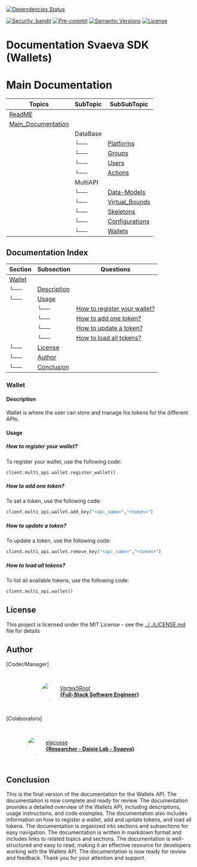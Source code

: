 [![Dependencies Status](https://img.shields.io/badge/dependencies-up%20to%20date-brightgreen.svg)](https://github.com/Daisie-Bell/svaeva-sdk/svaeva-sdk/pulls?utf8=%E2%9C%93&q=is%3Apr%20author%3Aapp%2Fdependabot)

[![Security: bandit](https://img.shields.io/badge/security-bandit-green.svg)](https://github.com/PyCQA/bandit)
[![Pre-commit](https://img.shields.io/badge/pre--commit-enabled-brightgreen?logo=pre-commit&logoColor=white)](https://github.com/Daisie-Bell/svaeva-sdk/svaeva-sdk/blob/master/.pre-commit-config.yaml)
[![Semantic Versions](https://img.shields.io/badge/%20%20%F0%9F%93%A6%F0%9F%9A%80-semantic--versions-e10079.svg)](https://github.com/Daisie-Bell/svaeva-sdk/svaeva-sdk/releases)
[![License](https://img.shields.io/github/license/svaeva-sdk/svaeva-sdk)](https://github.com/Daisie-Bell/svaeva-sdk/svaeva-sdk/LICENSE)

# Documentation Svaeva SDK (Wallets)

# Main Documentation

| Topics | SubTopic | SubSubTopic |
| ----- | ----- | ----- |
| [ReadME](../../../README.md) |  |  |
| [Main_Documentation](../../Main.md) |  |  |
|   | DataBase |  |
|   |  └──     | [Platforms](../../DataBase/Platforms/README.md) |
|   |  └──     | [Groups](../../DataBase/Groups/README.md) |
|   |  └──     | [Users](../../DataBase/Users/README.md) |
|   |  └──     | [Actions](../../DataBase/Actions/README.md) |
|   | MultiAPI |  |
|   |  └──     | [Data-Models](../../MultiAPI/DataModels/README.md) |
|   |  └──     | [Virtual_Bounds](../../MultiAPI/Virtual-Bound/README.md) |
|   |  └──     | [Skeletons](../../MultiAPI/Skeletons/README.md) |
|   |  └──     | [Configurations](../../MultiAPI/Configs/README.md) |
|   |  └──     | [Wallets](../../MultiAPI/Wallets/README.md) |

## Documentation Index

| Section | Subsection | Questions |
| ------- | ---------- | ------- |
| [Wallet](#Wallet) |  |  |
|    └──  | [Description](#Description) |  |
|    └──  | [Usage](#Usage) |  |
|         | └── | [How to register your wallet?](#How-to-register-your-wallet) |
|         | └── | [How to add one token?](#How-to-add-one-token) |
|         | └── | [How to update a token?](#How-to-update-a-token) |
|         | └── | [How to load all tokens?](#How-to-load-all-tokens) |
|    └──  | [License](#License) |  |
|    └──  | [Author](#Author) |  |
|   └──  | [Conclusion](#Conclusion) |  |

### Wallet

#### Description

Wallet is where the user can store and manage his tokens for the different APIs.

#### Usage

##### How to register your wallet?

To register your wallet, use the following code:

```python
client.multi_api.wallet.register_wallet()
```

##### How to add one token?

To set a token, use the following code:

```python
client.multi_api.wallet.add_key("<api_name>","<token>")
```

##### How to update a token?

To update a token, use the following code:

```python
client.multi_api.wallet.remove_key("<api_name>","<token>")
```

##### How to load all tokens?

To list all available tokens, use the following code:

```python
client.multi_api.wallet()
```

## License

This project is licensed under the MIT License - see the [../../LICENSE.md](LICENSE.md) file for details

## Author


[Coder/Manager]

<a href="https://github.com/Vortex5Root">
    <div style="display: flex; justify-content: center; align-items: center; height: 100px; width: 450px;">
        <img src=https://avatars.githubusercontent.com/u/102427260?s=96&v=4 width=50 style="border-radius: 50%;">
        <a href="https://github.com/Vortex5Root">Vortex5Root <br><b>        {Full-Stack Software Engineer}</b></a>
    </div>
</a>


[Colaborators]

<a href="https://github.com/elacosse">
    <div style="display: flex; justify-content: center; align-items: center; height: 100px; width: 400px;">
        <img src=https://avatars.githubusercontent.com/u/20797023?v=4 width=50 style="border-radius: 50%;">
        <a href="https://github.com/elacosse">elacosse <br><b>{Researcher - Daisie Lab - Svaeva}</b> </a>
    </div>
</a>

## Conclusion

This is the final version of the documentation for the Wallets API. The documentation is now complete and ready for review. The documentation provides a detailed overview of the Wallets API, including descriptions, usage instructions, and code examples. The documentation also includes information on how to register a wallet, add and update tokens, and load all tokens. The documentation is organized into sections and subsections for easy navigation. The documentation is written in markdown format and includes links to related topics and sections. The documentation is well-structured and easy to read, making it an effective resource for developers working with the Wallets API. The documentation is now ready for review and feedback. Thank you for your attention and support.

